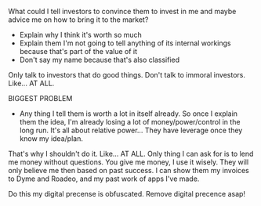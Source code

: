 What could I tell investors to convince them to invest in me and maybe advice me on how to bring it to the market?

- Explain why I think it's worth so much
- Explain them I'm not going to tell anything of its internal workings because that's part of the value of it
- Don't say my name because that's also classified

Only talk to investors that do good things. 
Don't talk to immoral investors. Like... AT ALL.



BIGGEST PROBLEM

- Any thing I tell them is worth a lot in itself already. So once I explain them the idea, I'm already losing a lot of money/power/control in the long run. It's all about relative power... They have leverage once they know my idea/plan. 

That's why I shouldn't do it. Like... AT ALL.
Only thing I can ask for is to lend me money without questions. You give me money, I use it wisely. 
They will only believe me then based on past success. 
I can show them my invoices to Dyme and Roadeo, and my past work of apps I've made.

Do this my digital precense is obfuscated. Remove digital precence asap!